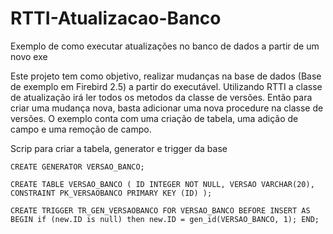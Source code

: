# RTTI-Atualizacao-Banco
Exemplo de como executar atualizações no banco de dados a partir de um novo exe

Este projeto tem como objetivo, realizar mudanças na base de dados (Base de exemplo em Firebird 2.5) a partir do executável. Utilizando RTTI a classe de atualização irá ler todos os metodos da classe de versões. Então para criar uma mudança nova, basta adicionar uma nova procedure na classe de versões. O exemplo conta com uma criação de tabela, uma adição de campo e uma remoção de campo.

Scrip para criar a tabela, generator e trigger da base

`CREATE GENERATOR VERSAO_BANCO;`

`CREATE TABLE VERSAO_BANCO (
	ID INTEGER NOT NULL,
	VERSAO VARCHAR(20),
	CONSTRAINT PK_VERSAOBANCO PRIMARY KEY (ID)
);`

`CREATE TRIGGER TR_GEN_VERSAOBANCO FOR VERSAO_BANCO BEFORE INSERT
AS
BEGIN
    if (new.ID is null) then
    new.ID = gen_id(VERSAO_BANCO, 1);
END;`
